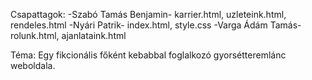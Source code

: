 Csapattagok:
    -Szabó Tamás Benjamin- karrier.html, uzleteink.html, rendeles.html
    -Nyári Patrik- index.html, style.css
    -Varga Ádám Tamás- rolunk.html, ajanlataink.html

Téma:
    Egy fikcionális főként kebabbal foglalkozó gyorsétteremlánc weboldala.

